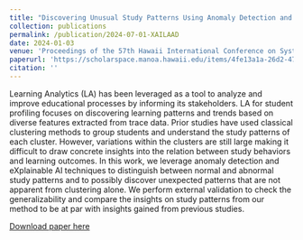 ```yaml
---
title: "Discovering Unusual Study Patterns Using Anomaly Detection and XAI"
collection: publications
permalink: /publication/2024-07-01-XAILAAD
date: 2024-01-03
venue: 'Proceedings of the 57th Hawaii International Conference on System Sciences | 2024'
paperurl: 'https://scholarspace.manoa.hawaii.edu/items/4fe13a1a-26d2-47f1-9c71-03c6ae79d4f6'
citation: ''
---
```

Learning Analytics (LA) has been leveraged as a tool to analyze and improve educational processes by informing its stakeholders. LA for student profiling focuses on discovering learning patterns and trends based on diverse features extracted from trace data. Prior studies have used classical clustering methods to group students and understand the study patterns of each cluster. However, variations within the clusters are still large making it difficult to draw concrete insights into the relation between study behaviors and learning outcomes. In this work, we leverage anomaly detection and eXplainable AI techniques to distinguish between normal and abnormal study patterns and to possibly discover unexpected patterns that are not apparent from clustering alone. We perform external validation to check the generalizability and compare the insights on study patterns from our method to be at par with insights gained from previous studies.

[Download paper here](https://scholarspace.manoa.hawaii.edu/server/api/core/bitstreams/49404460-b0ac-4ceb-b97f-c8b7674b12ef/content)
